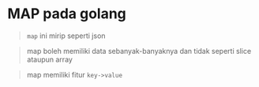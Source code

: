 # MAP pada golang

> `map` ini mirip seperti json

> map boleh memiliki data sebanyak-banyaknya dan tidak seperti slice ataupun array

> map memiliki fitur `key->value`